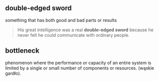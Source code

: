 ## double-edged sword
something that has both good and bad parts or results
> His great intelligence was a real **double-edged sword** because he never felt he could communicate with ordinary people.

## bottleneck
phenomenon where the performance or capacity of an entire system is limited by a single or small number of components or resources. (wąskie gardło).
